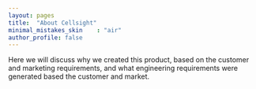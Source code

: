 ```yaml
---
layout: pages
title:  "About Cellsight"
minimal_mistakes_skin    : "air"
author_profile: false
---
```


Here we will discuss why we created this product, based on the customer and marketing 
requirements, and what engineering requirements were generated based the customer and market.